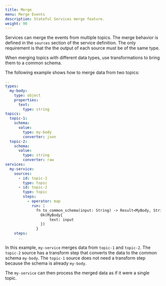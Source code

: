 ```yaml
---
title: Merge
menu: Merge Events
description: Stateful Services merge feature.
weight: 90
---
```


Services can merge the events from multiple topics. The merge behavior is defined in the `sources` section of the service definition. The only requirement is that the the output of each source must be of the same type.

When merging topics with different data types, use transformations to bring them to a common schema.

The following example shows how to merge data from two topics:

```yaml
..
types:
  my-body:
    type: object
    properties:
      text:
        type: string
topics:
  topic-1:
    schema:
      value:
        type: my-body
        converter: json
  topic-2:
    schema:
      value:
        type: string
        converter: raw
services:
  my-service:
    sources:
      - id: topic-1
        type: topic
      - id: topic-2
        type: topic
        steps:
          - operator: map
            run: |
              fn to_common_schema(input: String) -> Result<MyBody, String> {
                Ok(MyBody{
                    text: input
                })
              }
    steps:
      ..
```

In this example, `my-service` merges data from `topic-1` and `topic-2`. The `topic-2` source has a transform step that converts the data to the common schema `my-body`. The `topic-1` source does not need a transform step because the schema is already `my-body`.

The `my-service` can then process the merged data as if it were a single topic.